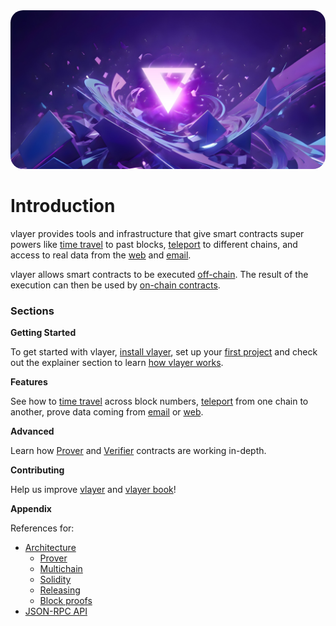 <img src="images/cover.jpg" style="border-radius: 20px" alt="Trustless verifiable data infrastructure powered by zero-knowledge proofs">

# Introduction

vlayer provides tools and infrastructure that give smart contracts super powers like [time travel](/features/time-travel.html) to past blocks, [teleport](/features/teleport.html) to different chains, and access to real data from the [web](/features/web.html) and [email](/features/email.html).

vlayer allows smart contracts to be executed [off-chain](/advanced/proving.html). The result of the execution can then be used by [on-chain contracts](/advanced/verifier.html).

### Sections
**Getting Started**

To get started with vlayer, [install vlayer]((/getting-started/installation.md)), set up your [first project](/getting-started/first-steps.html) and check out the explainer section to learn [how vlayer works]((/getting-started/how-it-works.html)).

**Features**

See how to [time travel](/features/time-travel.html) across block numbers, [teleport](/features/teleport.html) from one chain to another, prove data coming from [email](/features/email.html) or [web](/features/web.html).

**Advanced**

Learn how [Prover](/advanced/prover.html) and [Verifier](/advanced/verifier.html) contracts are working in-depth.

**Contributing**

Help us improve [vlayer](/contributing/vlayer.md) and [vlayer book](/contributing/book.md)!

**Appendix**

References for:
- [Architecture](/appendix/architecture/overview.html)
  - [Prover](/appendix/architecture/prover.html)
  - [Multichain](/appendix/architecture/multi.html)
  - [Solidity](/appendix/architecture/solidity.html)
  - [Releasing](/appendix/architecture/releasing.html)
  - [Block proofs](/appendix/architecture/block_proof.html)
- [JSON-RPC API](/appendix/api.md)